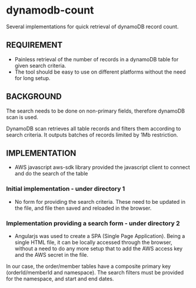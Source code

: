 # dynamodb-count
Several implementations for quick retrieval of dynamoDB record count.

## REQUIREMENT

* Painless retrieval of the number of records in a dynamoDB table for given search criteria.
* The tool should be easy to use on different platforms without the need for long setup.

## BACKGROUND

The search needs to be done on non-primary fields, therefore dynamoDB scan is used.

DynamoDB scan retrieves all table records and filters them according to search criteria. It outputs batches of records limited by 1Mb restriction.  

## IMPLEMENTATION

* AWS javascript aws-sdk library provided the javascript client to connect and do the search of the table

### Initial implementation - under directory 1

* No form for providing the search criteria. These need to be updated in the file, and file then saved and reloaded in the browser.
    
### Implementation providing a search form - under directory 2

* Angularjs was used to create a SPA (Single Page Application). Being a single HTML file, it can be locally accessed through the browser, without a need to do any more setup that to add the AWS access key and the AWS secret in the file.

In our case, the order/member tables have a composite primary key (orderId/memberId and namespace). The search filters must be provided for the namespace, and start and end dates.
